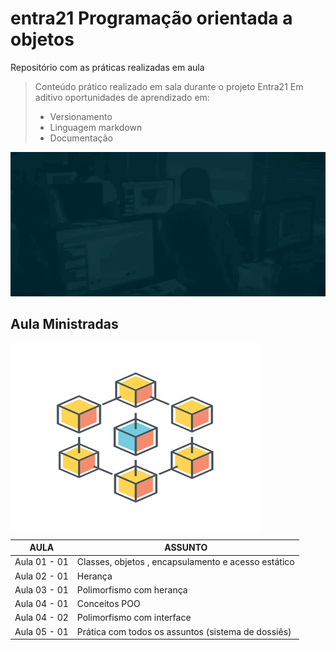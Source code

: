 # entra21 Programação orientada a objetos
Repositório com as práticas realizadas em aula  

> Conteúdo prático realizado em sala durante o projeto Entra21
> Em aditivo oportunidades de aprendizado em:
> - Versionamento
> - Linguagem markdown
> - Documentação

![Gif Entra21](entra21.gif)

## Aula Ministradas

<img align="center" src="./giphy.gif" width="400 " height="300">

| AULA | ASSUNTO |
|------|---------|
|Aula 01 - 01|Classes, objetos , encapsulamento e acesso estático
|Aula 02 - 01|Herança                                     
|Aula 03 - 01|Polimorfismo com herança                                
|Aula 04 - 01|Conceitos POO                               
|Aula 04 - 02|Polimorfismo com interface                               
|Aula 05 - 01|Prática com todos os assuntos (sistema de dossiês)   